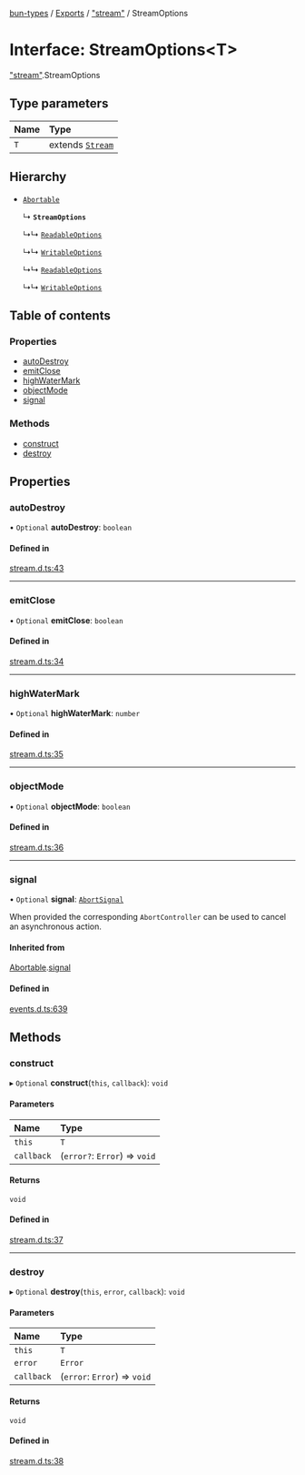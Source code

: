 [bun-types](https://github.com/oven-sh/bun-types/blob/master/api-docs/README.md) / [Exports](https://github.com/oven-sh/bun-types/blob/master/api-docs/modules.md) / ["stream"](https://github.com/oven-sh/bun-types/blob/master/api-docs/modules/stream_.md) / StreamOptions

# Interface: StreamOptions<T\>

["stream"](https://github.com/oven-sh/bun-types/blob/master/api-docs/modules/stream_.md).StreamOptions

## Type parameters

| Name | Type |
| :------ | :------ |
| `T` | extends [`Stream`](https://github.com/oven-sh/bun-types/blob/master/api-docs/classes/stream_.Stream.md) |

## Hierarchy

- [`Abortable`](https://github.com/oven-sh/bun-types/blob/master/api-docs/interfaces/events_.EventEmitter.Abortable.md)

  ↳ **`StreamOptions`**

  ↳↳ [`ReadableOptions`](https://github.com/oven-sh/bun-types/blob/master/api-docs/interfaces/stream_.ReadableOptions.md)

  ↳↳ [`WritableOptions`](https://github.com/oven-sh/bun-types/blob/master/api-docs/interfaces/stream_.WritableOptions.md)

  ↳↳ [`ReadableOptions`](https://github.com/oven-sh/bun-types/blob/master/api-docs/interfaces/node_stream_.ReadableOptions.md)

  ↳↳ [`WritableOptions`](https://github.com/oven-sh/bun-types/blob/master/api-docs/interfaces/node_stream_.WritableOptions.md)

## Table of contents

### Properties

- [autoDestroy](https://github.com/oven-sh/bun-types/blob/master/api-docs/interfaces/stream_.StreamOptions.md#autodestroy)
- [emitClose](https://github.com/oven-sh/bun-types/blob/master/api-docs/interfaces/stream_.StreamOptions.md#emitclose)
- [highWaterMark](https://github.com/oven-sh/bun-types/blob/master/api-docs/interfaces/stream_.StreamOptions.md#highwatermark)
- [objectMode](https://github.com/oven-sh/bun-types/blob/master/api-docs/interfaces/stream_.StreamOptions.md#objectmode)
- [signal](https://github.com/oven-sh/bun-types/blob/master/api-docs/interfaces/stream_.StreamOptions.md#signal)

### Methods

- [construct](https://github.com/oven-sh/bun-types/blob/master/api-docs/interfaces/stream_.StreamOptions.md#construct)
- [destroy](https://github.com/oven-sh/bun-types/blob/master/api-docs/interfaces/stream_.StreamOptions.md#destroy)

## Properties

### autoDestroy

• `Optional` **autoDestroy**: `boolean`

#### Defined in

[stream.d.ts:43](https://github.com/valgaze/bun-types/blob/6f8dbf8/stream.d.ts#L43)

___

### emitClose

• `Optional` **emitClose**: `boolean`

#### Defined in

[stream.d.ts:34](https://github.com/valgaze/bun-types/blob/6f8dbf8/stream.d.ts#L34)

___

### highWaterMark

• `Optional` **highWaterMark**: `number`

#### Defined in

[stream.d.ts:35](https://github.com/valgaze/bun-types/blob/6f8dbf8/stream.d.ts#L35)

___

### objectMode

• `Optional` **objectMode**: `boolean`

#### Defined in

[stream.d.ts:36](https://github.com/valgaze/bun-types/blob/6f8dbf8/stream.d.ts#L36)

___

### signal

• `Optional` **signal**: [`AbortSignal`](https://github.com/oven-sh/bun-types/blob/master/api-docs/modules.md#abortsignal)

When provided the corresponding `AbortController` can be used to cancel an asynchronous action.

#### Inherited from

[Abortable](https://github.com/oven-sh/bun-types/blob/master/api-docs/interfaces/events_.EventEmitter.Abortable.md).[signal](https://github.com/oven-sh/bun-types/blob/master/api-docs/interfaces/events_.EventEmitter.Abortable.md#signal)

#### Defined in

[events.d.ts:639](https://github.com/valgaze/bun-types/blob/6f8dbf8/events.d.ts#L639)

## Methods

### construct

▸ `Optional` **construct**(`this`, `callback`): `void`

#### Parameters

| Name | Type |
| :------ | :------ |
| `this` | `T` |
| `callback` | (`error?`: `Error`) => `void` |

#### Returns

`void`

#### Defined in

[stream.d.ts:37](https://github.com/valgaze/bun-types/blob/6f8dbf8/stream.d.ts#L37)

___

### destroy

▸ `Optional` **destroy**(`this`, `error`, `callback`): `void`

#### Parameters

| Name | Type |
| :------ | :------ |
| `this` | `T` |
| `error` | `Error` |
| `callback` | (`error`: `Error`) => `void` |

#### Returns

`void`

#### Defined in

[stream.d.ts:38](https://github.com/valgaze/bun-types/blob/6f8dbf8/stream.d.ts#L38)
